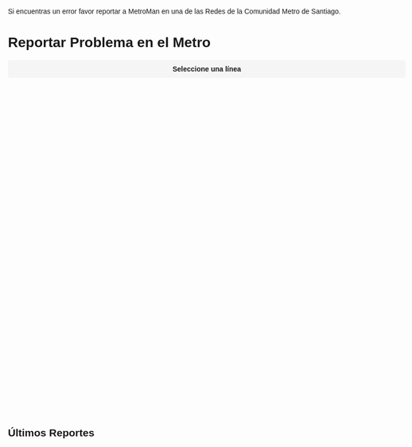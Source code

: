 Si encuentras un error favor reportar a MetroMan en una de las Redes de la Comunidad Metro de Santiago. 

<html lang="es">
<head>
  <meta charset="UTF-8">
  <meta name="viewport" content="width=device-width, initial-scale=1.0">
  <title>Reportar Problemas - MetroMan</title>
  <style>
    body { font-family: 'Arial', sans-serif; max-width: 800px; margin: 0 auto; padding: 20px; }
    .form-group { margin-bottom: 15px; }
    label { display: block; margin-bottom: 5px; font-weight: bold; }
    select, input, button { width: 100%; padding: 10px; border: 1px solid #ddd; }
    button { background: #0066cc; color: white; border: none; cursor: pointer; }
    .report { border: 1px solid #eee; padding: 10px; margin-bottom: 10px; }
    .status { float: right; padding: 3px 8px; border-radius: 3px; }
    .pendiente { background: #ffeb3b; }
    .en_proceso { background: #2196f3; color: white; }
    .resuelto { background: #4caf50; color: white; }
    
    /* Line buttons styles */
    .line-buttons {
      display: grid;
      grid-template-columns: repeat(4, 1fr);
      gap: 10px;
      margin: 20px 0;
    }
    .line-btn {
      padding: 15px 5px;
      text-align: center;
      border-radius: 5px;
      cursor: pointer;
      font-weight: bold;
      position: relative;
      border: 2px solid transparent;
      background-size: cover;
      background-position: center;
      background-repeat: no-repeat;
      min-height: 60px;
      display: flex;
      align-items: center;
      justify-content: center;
      text-shadow: 1px 1px 2px rgba(0,0,0,0.8);
      color: white;
    }
  
    .line-btn:hover {
      opacity: 0.9;
    }

    
    .report-form { display: none; margin-top: 20px; }
    .active-line { 
      display: block;
      padding: 10px;
      margin-bottom: 15px;
      font-weight: bold;
      text-align: center;
      background: #f5f5f5;
      border-radius: 5px;
    }
    
    /* Quantity input */
    .quantity-group {
      display: flex;
      align-items: center;
      gap: 10px;
    }
    .quantity-group input {
      width: 80px;
      text-align: center;
    }
    
    /* Loading spinner */
    .spinner {
      display: inline-block;
      width: 20px;
      height: 20px;
      border: 3px solid rgba(255,255,255,.3);
      border-radius: 50%;
      border-top-color: white;
      animation: spin 1s ease-in-out infinite;
    }
    @keyframes spin {
      to { transform: rotate(360deg); }
    }
    
    /* Unselect button */
    .unselect-btn {
      background: #f44336;
      margin-top: 10px;
      padding: 8px;
      font-size: 0.9em;
    }
    
    /* Report summary */
    .report-summary {
      display: flex;
      justify-content: space-between;
      margin-bottom: 5px;
    }

    /* Status indicators */
.line-status {
  position: absolute;
  top: -8px;
  right: -8px;
  width: 20px;
  height: 20px;
  border-radius: 50%;
  font-size: 12px;
  display: flex;
  align-items: center;
  justify-content: center;
  color: white;
  font-weight: bold;
}
.status-good { 
  background: #4CAF50;
  content: '✓';
}
.status-warning { 
  background: #FFC107;
  color: black;
}
.status-bad { 
  background: #F44336; 
}
  </style>
</head>
<body>
  <h1>Reportar Problema en el Metro</h1>
  
  <div class="active-line" id="activeLineDisplay">Seleccione una línea</div>
  
  <div class="line-buttons">
    <div class="line-btn line-1" data-line="1"></div>
    <div class="line-btn line-2" data-line="2"></div>
    <div class="line-btn line-3" data-line="3"></div>
    <div class="line-btn line-4" data-line="4"></div>
    <div class="line-btn line-4A" data-line="4A"></div>
    <div class="line-btn line-5" data-line="5"></div>
    <div class="line-btn line-5B" data-line="6"></div>
  </div>
  
  <form id="reportForm" class="report-form">
    <input type="hidden" id="linea" value="">
    
    <div class="form-group">
      <label for="problema">Tipo de Problema:</label>
      <select id="problema" required>
        <option value="">Seleccione un problema</option>
        <option value="Retraso">Retraso en el servicio</option>
        <option value="Colapso">Estaciones Colapsadas</option>
        <option value="Lleno">Trenes Llenos</option>
        <option value="Parcial">Servicio Interrumpido</option>
        <option value="Cierre Estación">Estación Cerrada</option>
        <option value="Combinación Suspendida">Combinación Suspendida</option>
        <option value="Corte de Energía">Corte de Energía en las Vías</option>
        <option value="Apagón">Apagón, Estaciones a oscuras</option>
        <option value="Avería Tren">Avería de Tren</option>
        <option value="Avería Vía">Avería en la Vía</option>
      </select>
    </div>
    
    <button type="submit" id="submitBtn">
      <span id="submitText">Enviar Reporte</span>
    </button>
    
    <button type="button" class="unselect-btn" id="unselectBtn">Deseleccionar Línea</button>
  </form>
  
  <h2>Últimos Reportes</h2>
  <div id="reportsList"></div>
  
  <script>
    // Initialize with no line selected
    let selectedLine = null;
    let isLoading = false;
    
    // Update quantity label based on problem type
    const problemaSelect = document.getElementById('problema');
    
    
 /*   problemaSelect.addEventListener('change', () => {
      const problemType = problemaSelect.value;
      if (problemType === 'Colapso' || problemType === 'Cierre Estación') {
        cantidadLabel.textContent = 'estación(es)';
      } else if (problemType === 'Lleno' || problemType === 'Avería Tren') {
        cantidadLabel.textContent = 'tren(es)';
      } else if (problemType === 'Avería Vía' || problemType === 'Corte de Energía') {
        cantidadLabel.textContent = 'sección(es)';
      } else {
        cantidadLabel.textContent = 'incidente(s)';
      }
    });*/
    
    // Add click handlers to line buttons
    document.querySelectorAll('.line-btn').forEach(btn => {
      btn.addEventListener('click', () => {
        selectLine(btn.dataset.line);
      });
    });
    
    // Unselect line button
    document.getElementById('unselectBtn').addEventListener('click', () => {
      unselectLine();
    });
    
    function selectLine(line) {
      selectedLine = line;
      document.getElementById('linea').value = selectedLine;
      document.getElementById('activeLineDisplay').textContent = `Reportando problema en Línea ${selectedLine}`;
      document.getElementById('reportForm').style.display = 'block';
      
      // Highlight selected button
      document.querySelectorAll('.line-btn').forEach(b => {
        b.style.opacity = '0.7';
        b.style.border = '2px solid transparent';
      });
      
      const selectedBtn = document.querySelector(`.line-btn[data-line="${line}"]`);
      selectedBtn.style.opacity = '1';
      selectedBtn.style.border = '2px solid black';
      
      // Load reports for this line
      loadReports(selectedLine);
    }
    
    function unselectLine() {
      selectedLine = null;
      document.getElementById('linea').value = '';
      document.getElementById('activeLineDisplay').textContent = 'Seleccione una línea';
      document.getElementById('reportForm').style.display = 'none';
      document.getElementById('reportForm').reset();
      
      // Reset all line buttons
      document.querySelectorAll('.line-btn').forEach(b => {
        b.style.opacity = '1';
        b.style.border = '2px solid transparent';
      });
      
      // Load all reports
      loadReports();
    }
    
    // Form submission
    document.getElementById('reportForm').addEventListener('submit', async (e) => {
      e.preventDefault();
      
      if (isLoading) return;
      
      const button = e.target.querySelector('button');
      const submitText = document.getElementById('submitText');
      
      button.disabled = true;
      submitText.textContent = '';
      document.getElementById('submitBtn').innerHTML = '<div class="spinner"></div>';
      isLoading = true;
      
      try {
        const response = await fetch('https://api.bloksel.com/metroCredentials/reportar', {
          method: 'POST',
          headers: { 'Content-Type': 'application/json' },
          body: JSON.stringify({
            linea: document.getElementById('linea').value,
            problema: document.getElementById('problema').value,
        /*    cantidad: document.getElementById('cantidad').value,*/
            descripcion: `${document.getElementById('problema').value})`
          })
        });
        
        if (response.ok) {
          alert('¡Reporte enviado con éxito!');
          e.target.reset();
          loadReports(selectedLine);
          updateLineStatuses();
        } else {
          const error = await response.json();
          alert(`Error: ${error.error || 'Error desconocido'}`);
        }
      } catch (err) {
        alert('Error de conexión');
      } finally {
        button.disabled = false;
        document.getElementById('submitBtn').innerHTML = '<span id="submitText">Enviar Reporte</span>';
        isLoading = false;
      }
    });
    
    async function loadReports(line = null) {
      const container = document.getElementById('reportsList');
      container.innerHTML = '<p>Cargando reportes...</p>';
      
      try {
        const response = await fetch('https://api.bloksel.com/metroCredentials/reportes');
        const data = await response.json();
        
        // Handle both direct array response and object with reports property
        let reports = Array.isArray(data) ? data : (data.reports || []);
        
        if (line) {
          reports = reports.filter(r => r.linea === line);
        }
        
        // Group reports by type
        const reportSummary = {};
        reports.forEach(report => {
          const problemType = report.problema || report.problem || 'Otro';
          if (!reportSummary[problemType]) {
            reportSummary[problemType] = {
              count: 0,
              lastDate: null
            };
          }
          reportSummary[problemType].count++;
          
          const reportDate = report.created_at ? new Date(report.created_at) : null;
          if (reportDate && (!reportSummary[problemType].lastDate || reportDate > reportSummary[problemType].lastDate)) {
            reportSummary[problemType].lastDate = reportDate;
          }
        });
        
        // Convert to Chile timezone
        const formatChileTime = (date) => {
          if (!date) return 'Fecha no disponible';
          return date.toLocaleString('es-CL', {
            timeZone: 'America/Santiago',
            day: '2-digit',
            month: '2-digit',
            year: 'numeric',
            hour: '2-digit',
            minute: '2-digit'
          });
        };
        
        // Display reports
        if (reports.length === 0) {
          container.innerHTML = '<p>No hay reportes para esta línea</p>';
        } else {
          container.innerHTML = `
            <div class="report">
              <h3>Resumen de Reportes</h3>
              ${Object.entries(reportSummary).map(([problem, data]) => `
                <div class="report-summary">
                  <span><strong>${problem}:</strong> ${data.count} reporte(s)</span>
                  <span>Último: ${formatChileTime(data.lastDate)}</span>
                </div>
              `).join('')}
            </div>
            
            <h3>Reportes Recientes</h3>
            ${reports.slice(0, 5).map(report => `
              <div class="report">
                <strong>Línea ${report.linea}</strong> - ${report.problema || report.problem || 'Sin tipo'}
                <span class="status ${report.status || 'pendiente'}">${
                  (report.status || 'pendiente').replace('_', ' ')
                }</span>
                <p>${report.descripcion || report.description || 'Sin detalles'}</p>
                <small>${formatChileTime(report.created_at ? new Date(report.created_at) : null)}</small>
              </div>
            `).join('')}
          `;
        }
      } catch (err) {
        console.error('Error al cargar reportes:', err);
        container.innerHTML = '<p>Error al cargar los reportes. Intente nuevamente.</p>';
      }
    }
    
async function updateLineStatuses() {
  try {
    const response = await fetch('https://api.bloksel.com/metroCredentials/reportes');
    const data = await response.json();
    const reports = Array.isArray(data) ? data : (data.reports || []);
    
    document.querySelectorAll('.line-btn').forEach(btn => {
      const line = btn.dataset.line;
      const lineReports = reports.filter(r => r.linea === line && r.status !== 'resuelto');
      const statusEl = document.createElement('div');
      statusEl.className = 'line-status';
      
      if (lineReports.length === 0) {
        statusEl.className += ' status-good';
        statusEl.textContent = '✓'; // Checkmark for good status
      } else if (lineReports.length < 3) {
        statusEl.className += ' status-warning';
        statusEl.textContent = '!'; // Exclamation for warning
      } else {
        statusEl.className += ' status-bad';
        statusEl.textContent = '✗'; // X mark for bad status
      }
      
      // Remove existing status if any
      const existingStatus = btn.querySelector('.line-status');
      if (existingStatus) {
        btn.removeChild(existingStatus);
      }
      
      btn.appendChild(statusEl);
    });
  } catch (err) {
    console.error('Error al actualizar estados:', err);
  }
}
    
    // Function to set background images for buttons
    function setButtonBackgrounds() {
      document.querySelectorAll('.line-btn').forEach(btn => {
        const line = btn.dataset.line;
        btn.style.backgroundImage = `url('https://upload.wikimedia.org/wikipedia/commons/thumb/${getLineImagePath(line)}')`;
        btn.style.backgroundSize = 'contain';
        btn.style.backgroundRepeat = 'no-repeat';
        btn.style.backgroundPosition = 'center';
      });
    }

    function getLineImagePath(line) {
      switch(line) {
        case '1': return '3/38/Santiago_de_Chile_L1.svg/600px-Santiago_de_Chile_L1.svg.png';
        case '2': return 'd/de/Santiago_de_Chile_L2.svg/600px-Santiago_de_Chile_L2.svg.png';
        case '3': return '9/9f/Santiago_de_Chile_L3.svg/599px-Santiago_de_Chile_L3.svg.png';
        case '4': return 'b/bb/Santiago_de_Chile_L4.svg/600px-Santiago_de_Chile_L4.svg.png';
        case '4A': return 'a/ac/Santiago_de_Chile_L4A.svg/599px-Santiago_de_Chile_L4A.svg.png';
        case '5': return '1/1e/Santiago_de_Chile_L5.svg/600px-Santiago_de_Chile_L5.svg.png';
        case '6': return '2/22/Santiago_de_Chile_L6.svg/600px-Santiago_de_Chile_L6.svg.png';
        default: return '';
      }
    }
    
    // Initial load
    setButtonBackgrounds();
    updateLineStatuses();
    loadReports();
  </script>
</body>
</html>
